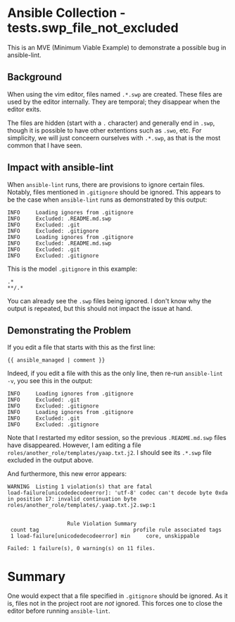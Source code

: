 # Ansible Collection - tests.swp_file_not_excluded

This is an MVE (Minimum Viable Example) to demonstrate a possible bug
in ansible-lint.

## Background

When using the vim editor, files named `.*.swp` are created. These files are used by the editor internally. They are temporal; they disappear when the editor exits.

The files are hidden (start with a `.` character) and generally end in `.swp`, though it is possible to have other extentions such as `.swo`, etc. For simplicity, we will just conceern ourselves with `.*.swp`, as that is the most common that I have seen.

## Impact with ansible-lint

When `ansible-lint` runs, there are provisions to ignore certain
files. Notably, files mentioned in `.gitignore` should be ignored. This
appears to be the case when `ansible-lint` runs as demonstrated by
this output:

    INFO     Loading ignores from .gitignore
    INFO     Excluded: .README.md.swp
    INFO     Excluded: .git
    INFO     Excluded: .gitignore
    INFO     Loading ignores from .gitignore
    INFO     Excluded: .README.md.swp
    INFO     Excluded: .git
    INFO     Excluded: .gitignore

This is the model `.gitignore` in this example:

    .*
    **/.*

You can already see the `.swp` files being ignored. I don't know why
the output is repeated, but this should not impact the issue at hand.

## Demonstrating the Problem

If you edit a file that starts with this as the first line:

    {{ ansible_managed | comment }}

Indeed, if you edit a file with this as the only line, then re-run
`ansible-lint -v`, you see this in the output:

    INFO     Loading ignores from .gitignore
    INFO     Excluded: .git
    INFO     Excluded: .gitignore
    INFO     Loading ignores from .gitignore
    INFO     Excluded: .git
    INFO     Excluded: .gitignore

Note that I restarted my editor session, so the previous
`.README.md.swp` files have disappeared. However, I am editing a file
`roles/another_role/templates/yaap.txt.j2`. I should see its `.*.swp`
file excluded in the output above.

And furthermore, this new error appears:

    WARNING  Listing 1 violation(s) that are fatal
    load-failure[unicodedecodeerror]: 'utf-8' codec can't decode byte 0xda in position 17: invalid continuation byte
    roles/another_role/templates/.yaap.txt.j2.swp:1


                       Rule Violation Summary
     count tag                              profile rule associated tags
     1 load-failure[unicodedecodeerror] min     core, unskippable

    Failed: 1 failure(s), 0 warning(s) on 11 files.

# Summary

One would expect that a file specified in `.gitignore` should be
ignored. As it is, files not in the project root are _not_ ignored. This
forces one to close the editor before running `ansible-lint`.
